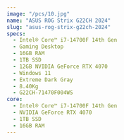 ```yaml
---
image: "/pcs/10.jpg"
name: "ASUS ROG Strix G22CH 2024"
slug: "asus-rog-strix-g22ch-2024"
specs:
  - Intel®️ Core™️ i7-14700F 14th Gen
  - Gaming Desktop
  - 16GB RAM
  - 1TB SSD
  - 12GB NVIDIA GeForce RTX 4070
  - Windows 11
  - Extreme Dark Gray
  - 8.40Kg
  - G22CH-71470F004WS
core:
  - Intel®️ Core™️ i7-14700F 14th Gen
  - NVIDIA GeForce RTX 4070
  - 1TB SSD
  - 16GB RAM
---
```

